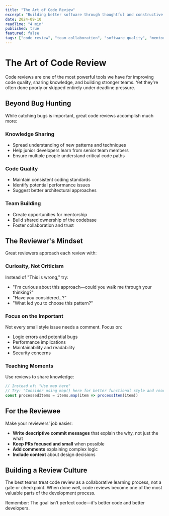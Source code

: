 ```yaml
---
title: "The Art of Code Review"
excerpt: "Building better software through thoughtful and constructive code reviews that foster team growth and code quality."
date: 2024-09-10
readTime: "4 min"
published: true
featured: false
tags: ["code review", "team collaboration", "software quality", "mentorship"]
---
```


# The Art of Code Review

Code reviews are one of the most powerful tools we have for improving code quality, sharing knowledge, and building stronger teams. Yet they're often done poorly or skipped entirely under deadline pressure.

## Beyond Bug Hunting

While catching bugs is important, great code reviews accomplish much more:

### Knowledge Sharing
- Spread understanding of new patterns and techniques
- Help junior developers learn from senior team members
- Ensure multiple people understand critical code paths

### Code Quality
- Maintain consistent coding standards
- Identify potential performance issues
- Suggest better architectural approaches

### Team Building
- Create opportunities for mentorship
- Build shared ownership of the codebase
- Foster collaboration and trust

## The Reviewer's Mindset

Great reviewers approach each review with:

### Curiosity, Not Criticism
Instead of "This is wrong," try:
- "I'm curious about this approach—could you walk me through your thinking?"
- "Have you considered...?"
- "What led you to choose this pattern?"

### Focus on the Important
Not every small style issue needs a comment. Focus on:
- Logic errors and potential bugs
- Performance implications
- Maintainability and readability
- Security concerns

### Teaching Moments
Use reviews to share knowledge:
```javascript
// Instead of: "Use map here"
// Try: "Consider using map() here for better functional style and readability:
const processedItems = items.map(item => processItem(item))
```

## For the Reviewee

Make your reviewers' job easier:

- **Write descriptive commit messages** that explain the why, not just the what
- **Keep PRs focused and small** when possible
- **Add comments** explaining complex logic
- **Include context** about design decisions

## Building a Review Culture

The best teams treat code review as a collaborative learning process, not a gate or checkpoint. When done well, code reviews become one of the most valuable parts of the development process.

Remember: The goal isn't perfect code—it's better code and better developers.